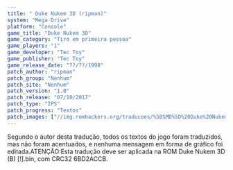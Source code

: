 ```yaml
---
title: " Duke Nukem 3D (ripman)"
system: "Mega Drive"
platform: "Console"
game_title: "Duke Nukem 3D"
game_category: "Tiro em primeira pessoa"
game_players: "1"
game_developer: "Tec Toy"
game_publisher: "Tec Toy"
game_release_date: "??/??/1998"
patch_author: "ripman"
patch_group: "Nenhum"
patch_site: "Nenhum"
patch_version: "1.0"
patch_release: "07/10/2017"
patch_type: "IPS"
patch_progress: "Textos"
patch_images: ["//img.romhackers.org/traducoes/%5BSMD%5D%20Duke%20Nukem%203D%20-%20ripman%20-%201.png","//img.romhackers.org/traducoes/%5BSMD%5D%20Duke%20Nukem%203D%20-%20ripman%20-%202.png","//img.romhackers.org/traducoes/%5BSMD%5D%20Duke%20Nukem%203D%20-%20ripman%20-%203.png"]
---
```

Segundo o autor desta tradução, todos os textos do jogo foram traduzidos, mas não foram acentuados, e nenhuma mensagem em forma de gráfico foi editada.ATENÇÃO:Esta tradução deve ser aplicada na ROM Duke Nukem 3D (B) [!].bin, com CRC32 6BD2ACCB.